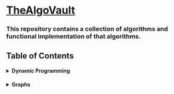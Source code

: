 # [TheAlgoVault](https://github.com/Dharmesh-Poriya07/TheAlgoVault)
### This repository contains a collection of algorithms and functional implementation of that algorithms.

## Table of Contents

<h4>
<details>
<summary>Dynamic Programming</summary>

> #### 1. [Algorithms related to Sub Sequences](./02_DynamicProgramming/01_SubSequences/)
> #### 2. [Algorithms related to 0/1 Knapsack and Coin Change](#)

</details>
</h4>

<h4>
<details>
<summary>Graphs</summary>

> #### 1. [Algorithms related to Graph Traversal](./05_Graphs/01_Traversal/)
> #### 2. [Algorithms related to Cycle Detection](./05_Graphs/02_Cycles/)
> #### 3. [Algorithms related to Bipartite Graph](./05_Graphs/03_Bipartite/)
> #### 4. [Algorithms related to Topological Sort](./05_Graphs/04_TopologicalSort/)

</details>
</h4>
